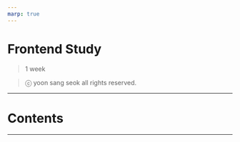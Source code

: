 ```yaml
---
marp: true
---
```


# Frontend Study

> 1 week

> ⓒ yoon sang seok all rights reserved.

---

# Contents

---
